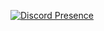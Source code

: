 [![Discord Presence](https://lanyard.cnrad.dev/api/321381711487172638?&bg=77137e&hideDiscrim=true)](https://discord.com/users/941655985255227412)

